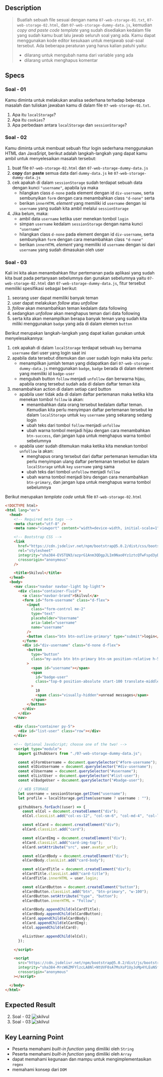 ## Description
> Buatlah sebuah file sesuai dengan nama `07-web-storage-01.txt`, `07-web-storage-02.html`, dan `07-web-storage-dummy-data.js`, kemudian *copy and paste code template* yang sudah disediakan kedalam file yang sudah kamu buat lalu jawab seluruh soal yang ada. Kamu dapat menggunakan kode editor kesukaan untuk menjawab soal-soal tersebut. Ada beberapa peraturan yang harus kalian patuhi yaitu:
> - dilarang untuk mengubah nama dari variable yang ada
> - dilarang untuk menghapus komentar

## Specs

### Soal - 01
Kamu diminta untuk melakukan analisa sederhana terhadap beberapa masalah dan tuliskan jawaban kamu di dalam file `07-web-storage-01.txt`.
1. Apa itu `localStorage`?
2. Apa itu `cookies`?
3. Apa perbedaan antara `localStorage` dan `sessionStorage`?

### Soal - 02
Kamu diminta untuk membuat sebuah fitur login sederhana menggunakan HTML dan JavaSript, berikut adalah langkah-langkah yang dapat kamu ambil untuk menyelesaikan masalah tersebut:
1. buat file `07-web-storage-02.html` dan  `07-web-storage-dummy-data.js`
2. **copy** dan **paste** semua data dari `dummy-data.js` ke   `07-web-storage-dummy-data.js`
3. cek apakah di dalam `sessionStorage` sudah terdapat sebuah data dengan kunci `"username"`, apabila iya maka
   - hilangkan class `d-none` pada element dengan id `div-username`, serta sembunyikan `form` dengan cara menambahkan class `"d-none"` serta
   - berikan `innerHTML` *element* yang memiliki id `username` dengan isi `username` yang sudah kita ambil melalui `sessionStorage`
4. Jika belum, maka: 
    - ambil data `username` ketika user menekan tombol `login`
    - simpan `username` kedalam `sessionStorage` dengan nama kunci `"username"`
    - hilangkan class `d-none` pada element dengan id `div-username`, serta sembunyikan `form` dengan cara menambahkan class `"d-none"`
    - berikan `innerHTML` *element* yang memiliki id `username` dengan isi dari `username` yang sudah dimasukan oleh user

### Soal - 03
Kali ini kita akan menambahkan fitur pertemanan pada aplikasi yang sudah kita buat pada pertanyaan sebelumnya dan gunakan sebelumnya yaitu `07-web-storage-02.html` dan `07-web-storage-dummy-data.js`, fitur tersebut memiliki spesifikasi sebagai berikut:
1. seorang user dapat memiliki banyak teman
2. user dapat melakukan *follow* atau *unfollow*
3. *follow* akan menambahkan teman kedalam data following
4. sedangkan *unfollow* akan menghapus teman dari data following 
5. serta kita akan menampilkan berapa banyak teman yang sudah kita miliki menggunakan `badge` yang ada di dalam elemen `button`

Berikut merupakan langkah-langkah yang dapat kalian gunakan untuk menyelesaikannya:
1. cek apakah di dalam `localStorage` terdapat sebuah `key` bernama `username` dari user yang login saat ini
2. apabila data tersebut ditemukan dan user sudah login maka kita perlu:
   - menampilkan jumlah teman yang didapatkan dari  `07-web-storage-dummy-data.js` menggunakan `badge`, `badge` berada di dalam element yang memiliki id `badge-user`
   - mengubah button `follow` menjadi `unfollow` dan berwarna hijau, apabila orang tersebut sudah ada di dalam daftar teman kita
3. menambahkan action di dalam setiap card button
   - apabila user tidak ada di dalam daftar pertemanan maka ketika kita menekan tombol `follow` ia akan:
     - menambahkan data orang tersebut kedalam daftar teman. Kemudian kita perlu menyimpan daftar pertemanan tersebut ke dalam `localStorage` untuk `key` `username` yang sekarang sedang login
     - ubah teks dari tombol `follow` menjadi `unfollow`
     - ubah warna tombol menjadi hijau dengan cara menambahkan `btn-success`, dan jangan lupa untuk menghapus warna tombol sebelumnya
   - apabila user sudah ditemukan maka ketika kita menekan tombol `unfollow` ia akan:
     - menghapus orang tersebut dari daftar pertemanan kemudian kita perlu menyimpan ulang daftar pertemanan tersebut ke dalam `localStorage` untuk `key` `username` yang sama
     - ubah teks dari tombol `unfollow` menjadi `follow`
     - ubah warna tombol menjadi biru dengan cara menambahkan `btn-primary`, dan jangan lupa untuk menghapus warna tombol sebelumnya

Berikut merupakan *template code* untuk file `07-web-storage-02.html` 
```HTML
<!DOCTYPE html>
<html lang="en">
  <head>
    <!-- Required meta tags -->
    <meta charset="utf-8" />
    <meta name="viewport" content="width=device-width, initial-scale=1" />

    <!-- Bootstrap CSS -->
    <link
      href="https://cdn.jsdelivr.net/npm/bootstrap@5.0.2/dist/css/bootstrap.min.css"
      rel="stylesheet"
      integrity="sha384-EVSTQN3/azprG1Anm3QDgpJLIm9Nao0Yz1ztcQTwFspd3yD65VohhpuuCOmLASjC"
      crossorigin="anonymous"
    />

    <title>Skilvul</title>
  </head>
  <body>
    <nav class="navbar navbar-light bg-light">
      <div class="container-fluid">
        <a class="navbar-brand">Skilvul</a>
        <form id="form-username" class="d-flex">
          <input
            class="form-control me-2"
            type="text"
            placeholder="Username"
            aria-label="username"
            name="username"
          />
          <button class="btn btn-outline-primary" type="submit">login</button>
        </form>
        <div id="div-username" class="d-none d-flex">
          <button
            type="button"
            class="my-auto btn btn-primary btn-sm position-relative h-50"
          >
            <span id="username"></span>
            <span
              id="badge-user"
              class="top-0 position-absolute start-100 translate-middle badge rounded-pill bg-danger d-none"
            >
              10
              <span class="visually-hidden">unread messages</span>
            </span>
          </button>
        </div>
      </div>
    </nav>

    <div class="container py-5">
      <div id="list-user" class="row"></div>
    </div>

    <!-- Optional JavaScript; choose one of the two! -->
    <script type="module">
      import githubUsers from "./07-web-storage-dummy-data.js";

      const elFormUsername = document.querySelector("#form-username");
      const elDivUsername = document.querySelector("#div-username");
      const elUsername = document.querySelector("#username");
      const elListUser = document.querySelector("#list-user");
      const elBadgeUser = document.querySelector("#badge-user");

      // WEB STORAGE
      let username = sessionStorage.getItem("username");
      let profile = localStorage.getItem(username ? username : "");

      githubUsers.forEach((user) => {
        const elCol = document.createElement("div");
        elCol.classList.add("col-xs-12", "col-sm-6", "col-md-4", "col-lg-3");

        const elCard = document.createElement("div");
        elCard.classList.add("card");

        const elCardImg = document.createElement("div");
        elCard.classList.add("card-img-top");
        elCard.setAttribute("src", user.avatar_url);

        const elCardBody = document.createElement("div");
        elCardBody.classList.add("card-body");

        const elCardTitle = document.createElement("div");
        elCardTitle.classList.add("card-title");
        elCardTitle.innerHTML = user.login;

        const elCardButton = document.createElement("button");
        elCardButton.classList.add("btn", "btn-primary", "w-100");
        elCardButton.setAttribute("type", "button");
        elCardButton.innerHTML = "Follow";

        elCardBody.appendChild(elCardTitle);
        elCardBody.appendChild(elCardButton);
        elCard.appendChild(elCardBody);
        elCard.appendChild(elCardImg);
        elCol.appendChild(elCard);

        elListUser.appendChild(elCol);
      });

    </script>

    <script
      src="https://cdn.jsdelivr.net/npm/bootstrap@5.0.2/dist/js/bootstrap.bundle.min.js"
      integrity="sha384-MrcW6ZMFYlzcLA8Nl+NtUVF0sA7MsXsP1UyJoMp4YLEuNSfAP+JcXn/tWtIaxVXM"
      crossorigin="anonymous"
    ></script>

  </body>
</html>

```

## Expected Result
2. Soal - 02
   ![skilvul](https://skilvul-prod-01.s3.ap-southeast-1.amazonaws.com/lesson/full-stack-assignment/web-storage-01.gif)
3. Soal - 03
   ![skilvul](https://skilvul-prod-01.s3.ap-southeast-1.amazonaws.com/lesson/full-stack-assignment/web-storage-02.gif)

## Key Learning Point
- Peserta memahami *built-in function* yang dimiliki oleh `String`
- Peserta memahami *built-in function* yang dimiliki oleh `Array`
- dapat memahami kegunaan dan mampu untuk mengimplementasikan `regex`
- memahami konsep dari `DOM`